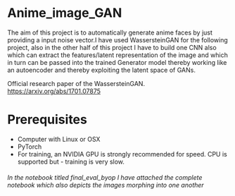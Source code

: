 # Anime_image_GAN
The aim of this project is to automatically generate anime faces by just providing a input noise vector.I have used WassersteinGAN for the following project, also in the other half of this project I have to build one CNN also which can extract the features/latent representation of the image and which in turn can be passed into the trained Generator model thereby working like an autoencoder and thereby exploiting the latent space of GANs.


Official research paper of the WassersteinGAN. https://arxiv.org/abs/1701.07875

# Prerequisites
* Computer with Linux or OSX
* PyTorch
* For training, an NVIDIA GPU is strongly recommended for speed. CPU is supported but - training is very slow.

###### In the notebook titled final_eval_byop I have attached the complete notebook which also depicts the images morphing into one another 
